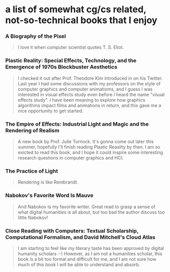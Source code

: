 # a list of somewhat cg/cs related, not-so-technical books that I enjoy


### A Biography of the Pixel
> I love it when computer scientist quotes T. S. Eliot.

### Plastic Reality: Special Effects, Technology, and the Emergence of 1970s Blockbuster Aesthetics
> I checked it out after Prof. Theodore Kim introduced in on his Twitter. Last year I had some discussions with my professors on the style of computer graphics and computer animatioms, and I guess I was interested in visual effects study even before I heard the name "visual effects study". I have been meaning to explore how graphics algorithms impact films and animations in return, and this gave me a nice opportunity to get started.
      
### The Empire of Effects: Industrial Light and Magic and the Rendering of Realism
> A new book by Prof. Julie Turnock. It's gonna come out later this summer, hopefully I'll finish reading Plastic Reaslity by then. I am so exicted to read this book, and I hope it could inspire some interesting research questions in computer graphics and HCI.

### The Practice of Light
> Rendering is like Rembrandt. 

### Nabokov's Favorite Word Is Mauve
> And Nabokov is my favorite writer. Great read to grasp a sense of what digital humanities is all about, but too bad the author discuss too little Nabokov!

### Close Reading with Computers: Textual Scholarship, Computational Formalism, and David Mitchell's Cloud Atlas
> I am starting to feel like my literary taste has been approved by digital humanity scholars :-) 
> However, as I am not a humanities scholar, this book is a bit too formal and difficult for me, and I am not sure how much of this book I will be able to understand and absorb.
